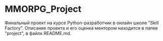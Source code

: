 # MMORPG_Project
Финальный проект на курсе Python-разработчик в онлайн школе "Skill Factory". Описание проекта и его оценка ментором находится в папке "project", в файлк README.md.
